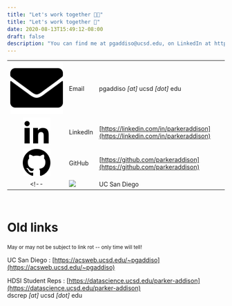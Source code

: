 ```yaml
---
title: "Let's work together 👨‍💻"
title: "Let's work together 📡"
date: 2020-08-13T15:49:12-08:00
draft: false
description: "You can find me at pgaddiso@ucsd.edu, on LinkedIn at https://linkedin.com/in/parkeraddison, on GitHub at https://github.com/parkeraddison, and on my academic homepage at https://acsweb.ucsd.edu/~pgaddiso"
---
```


| | | |
|:-:|:--|:--|
| ![](/icons/SVG/mail.svg) | Email | pgaddiso *[at]* ucsd *[dot]* edu |
| ![](/icons/SVG/linkedin2.svg) | LinkedIn | [https://linkedin.com/in/parkeraddison](https://linkedin.com/in/parkeraddison) |
| ![](/icons/SVG/github.svg) | GitHub | [https://github.com/parkeraddison](https://github.com/parkeraddison) |
<!-- | ![](/icons/SVG/library.svg) | UC San Diego | [https://acsweb.ucsd.edu/~pgaddiso](https://acsweb.ucsd.edu/~pgaddiso) | -->

<br>

# Old links

<small>May or may not be subject to link rot -- only time will tell!</small>

UC San Diego
: [https://acsweb.ucsd.edu/~pgaddiso](https://acsweb.ucsd.edu/~pgaddiso)

HDSI Student Reps
: [https://datascience.ucsd.edu/parker-addison](https://datascience.ucsd.edu/parker-addison)  
  dscrep *[at]* ucsd *[dot]* edu
